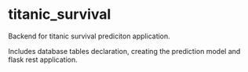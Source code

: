 # titanic_survival
Backend for titanic survival prediciton application. 

Includes database tables declaration, creating the prediction model and flask rest application.
